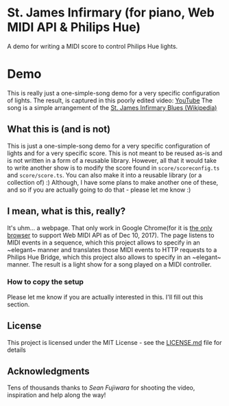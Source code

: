 # St. James Infirmary (for piano, Web MIDI API & Philips Hue) 

A demo for writing a MIDI score to control Philips Hue lights. 

# Demo

This is really just a one-simple-song demo for a very specific configuration of lights.
The result, is captured in this poorly edited video: [YouTube](https://www.youtube.com/watch?v=xJ2nlYEM9ug)
The song is a simple arrangement of the
[St. James Infirmary Blues (Wikipedia)](https://en.wikipedia.org/wiki/St._James_Infirmary_Blues)
 

## What this is (and is not)

This is just a one-simple-song demo for a very specific configuration of lights and for a very specific
score.
This is not meant to be reused as-is and is not written in a form of a reusable library. However,
all that it would take to write another show is to modify the score found in `score/scoreconfig.ts` and
`score/score.ts`. You can also make it into a reusable library (or a collection of) :)
Although, I have some plans to make another one of these, and so if you are actually going to do that - please let me
know :)

## I mean, what is this, really?

It's uhm... a webpage. That only work in Google Chrome(for it is [the only browser](https://caniuse.com/#feat=midi) to
support Web MIDI API as of Dec 10, 2017).
The page listens to MIDI events in a sequence, which this project allows to specify in an ~elegant~ manner and
translates those MIDI events to HTTP requests to a Philips Hue Bridge, which this project also allows to specify
in an ~elegant~ manner. The result is a light show for a song played on a MIDI controller.     

### How to copy the setup

Please let me know if you are actually interested in this. I'll fill out this section.  

## License

This project is licensed under the MIT License - see the [LICENSE.md](LICENSE.md) file for details

## Acknowledgments

Tens of thousands thanks to *Sean Fujiwara* for shooting the video, inspiration and help along the way! 

